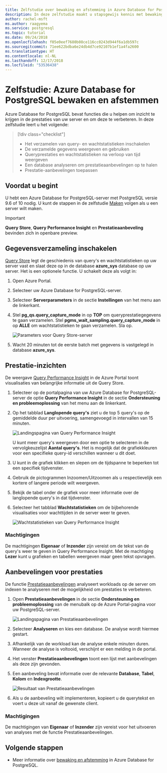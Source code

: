 ```yaml
---
title: Zelfstudie over bewaking en afstemming in Azure Database for PostgreSQL
description: In deze zelfstudie maakt u stapsgewijs kennis met bewaking en afstemming in Azure Database for PostgreSQL.
author: rachel-msft
ms.author: raagyema
ms.service: postgresql
ms.topic: tutorial
ms.date: 09/24/2018
ms.openlocfilehash: f05e0eef7680b08ce116cc0243d944f6a1db597c
ms.sourcegitcommit: 71ee622bdba6e24db4d7ce92107b1ef1a4fa2600
ms.translationtype: HT
ms.contentlocale: nl-NL
ms.lasthandoff: 12/17/2018
ms.locfileid: "53536438"
---
```

# <a name="tutorial-monitor-and-tune-azure-database-for-postgresql"></a>Zelfstudie: Azure Database for PostgreSQL bewaken en afstemmen

Azure Database for PostgreSQL bevat functies die u helpen om inzicht te krijgen in de prestaties van uw server en om deze te verbeteren. In deze zelfstudie leert u het volgende:
> [!div class="checklist"]
> * Het verzamelen van query- en wachtstatistieken inschakelen
> * De verzamelde gegevens weergeven en gebruiken
> * Queryprestaties en wachtstatistieken na verloop van tijd weergeven
> * Een database analyseren om prestatieaanbevelingen op te halen
> * Prestatie-aanbevelingen toepassen

## <a name="before-you-begin"></a>Voordat u begint
U hebt een Azure Database for PostgreSQL-server met PostgreSQL versie 9.6 of 10 nodig. U kunt de stappen in de zelfstudie [Maken](tutorial-design-database-using-azure-portal.md) volgen als u een server wilt maken.

> [!IMPORTANT]
> **Query Store**, **Query Performance Insight** en **Prestatieaanbeveling** bevinden zich in openbare preview.

## <a name="enabling-data-collection"></a>Gegevensverzameling inschakelen
[Query Store](concepts-query-store.md) legt de geschiedenis van query's en wachtstatistieken op uw server vast en slaat deze op in de database **azure_sys** database op uw server. Het is een optionele functie. U schakelt deze als volgt in:

1. Open Azure Portal.

2. Selecteer uw Azure Database for PostgreSQL-server.

3. Selecteer **Serverparameters** in de sectie **Instellingen** van het menu aan de linkerkant.

4. Stel **pg_qs.query_capture_mode** in op **TOP** om queryprestatiegegevens te gaan verzamelen. Stel **pgms_wait_sampling.query_capture_mode** in op **ALLE** om wachtstatistieken te gaan verzamelen. Sla op.
   
   ![Parameters voor Query Store-server](./media/tutorial-performance-intelligence/query-store-parameters.png)

5. Wacht 20 minuten tot de eerste batch met gegevens is vastgelegd in database **azure_sys**.


## <a name="performance-insights"></a>Prestatie-inzichten
De weergave [Query Performance Insight](concepts-query-performance-insight.md) in de Azure Portal toont visualisaties van belangrijke informatie uit de Query Store. 

1. Selecteer op de portalpagina van uw Azure Database for PostgreSQL-server de optie **Query Performance Insight** in de sectie **Ondersteuning en probleemoplossing** van het menu aan de linkerkant.

2. Op het tabblad **Langlopende query's** ziet u de top 5 query's op de gemiddelde duur per uitvoering, samengevoegd in intervallen van 15 minuten. 
   
   ![Landingspagina van Query Performance Insight](./media/tutorial-performance-intelligence/query-performance-insight-landing-page.png)

   U kunt meer query's weergeven door een optie te selecteren in de vervolgkeuzelijst **Aantal query's**. Het is mogelijk dat de grafiekkleuren voor een specifieke query-id verschillen wanneer u dit doet.

3. U kunt in de grafiek klikken en slepen om de tijdspanne te beperken tot een specifiek tijdvenster.

4. Gebruik de pictogrammen Inzoomen/Uitzoomen als u respectievelijk een kortere of langere periode wilt weergeven.

5. Bekijk de tabel onder de grafiek voor meer informatie over de langlopende query's in dat tijdvenster.

6. Selecteer het tabblad **Wachtstatistieken** om de bijbehorende visualisaties voor wachttijden in de server weer te geven.
   
   ![Wachtstatistieken van Query Performance Insight](./media/tutorial-performance-intelligence/query-performance-insight-wait-statistics.png)

### <a name="permissions"></a>Machtigingen
De machtigingen **Eigenaar** of **Inzender** zijn vereist om de tekst van de query's weer te geven in Query Performance Insight. Met de machtiging **Lezer** kunt u grafieken en tabellen weergeven maar geen tekst opvragen.


## <a name="performance-recommendations"></a>Aanbevelingen voor prestaties
De functie [Prestatieaanbevelingen](concepts-performance-recommendations.md) analyseert workloads op de server om indexen te analyseren met de mogelijkheid om prestaties te verbeteren.

1. Open **Prestatieaanbevelingen** in de sectie **Ondersteuning en probleemoplossing** van de menubalk op de Azure Portal-pagina voor uw PostgreSQL-server.
   
   ![Landingspagina van Prestatieaanbevelingen](./media/tutorial-performance-intelligence/performance-recommendations-landing-page.png)

2. Selecteer **Analyseren** en kies een database. De analyse wordt hiermee gestart.

3. Afhankelijk van de workload kan de analyse enkele minuten duren. Wanneer de analyse is voltooid, verschijnt er een melding in de portal.

4. Het venster **Prestatieaanbevelingen** toont een lijst met aanbevelingen als deze zijn gevonden. 

5. Een aanbeveling bevat informatie over de relevante **Database**, **Tabel**, **Kolom** en **Indexgrootte**.

   ![Resultaat van Prestatieaanbevelingen](./media/tutorial-performance-intelligence/performance-recommendations-result.png)

6. Als u de aanbeveling wilt implementeren, kopieert u de querytekst en voert u deze uit vanaf de gewenste client.

### <a name="permissions"></a>Machtigingen
De machtigingen van **Eigenaar** of **Inzender** zijn vereist voor het uitvoeren van analyses met de functie Prestatieaanbevelingen.

## <a name="next-steps"></a>Volgende stappen
- Meer informatie over [bewaking en afstemming](concepts-monitoring.md) in Azure Database for PostgreSQL.